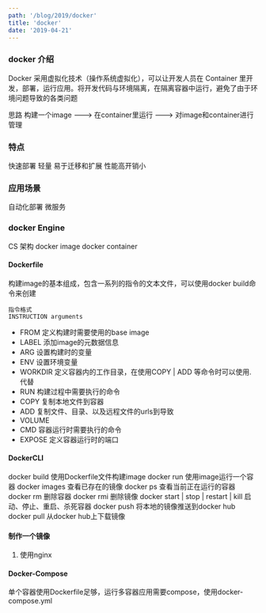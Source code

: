 ```yaml
---
path: '/blog/2019/docker'
title: 'docker'
date: '2019-04-21'
---
```


### docker 介绍

Docker 采用虚拟化技术（操作系统虚拟化），可以让开发人员在 Container 里开发，部署，运行应用。将开发代码与环境隔离，在隔离容器中运行，避免了由于环境问题导致的各类问题

思路 构建一个image ---> 在container里运行 ---> 对image和container进行管理

### 特点

快速部署
轻量
易于迁移和扩展
性能高开销小

### 应用场景
自动化部署
微服务


### docker Engine

CS 架构
docker image
docker container

#### Dockerfile
构建image的基本组成，包含一系列的指令的文本文件，可以使用docker build命令来创建
```
指令格式
INSTRUCTION arguments
```

* FROM 定义构建时需要使用的base image
* LABEL 添加image的元数据信息
* ARG 设置构建时的变量
* ENV 设置环境变量
* WORKDIR 定义容器内的工作目录，在使用COPY | ADD 等命令时可以使用.代替
* RUN 构建过程中需要执行的命令
* COPY 复制本地文件到容器
* ADD 复制文件、目录、以及远程文件的urls到导致
* VOLUME
* CMD 容器运行时需要执行的命令
* EXPOSE 定义容器运行时的端口

#### DockerCLI

docker build 使用Dockerfile文件构建image
docker run 使用image运行一个容器
docker images 查看已存在的镜像
docker ps 查看当前正在运行的容器
docker rm 删除容器
docker rmi 删除镜像
docker start | stop | restart | kill 启动、停止、重启、杀死容器
docker push 将本地的镜像推送到docker hub
docker pull 从docker hub上下载镜像

#### 制作一个镜像
1. 使用nginx

#### Docker-Compose
单个容器使用Dockerfile足够，运行多容器应用需要compose，使用docker-compose.yml